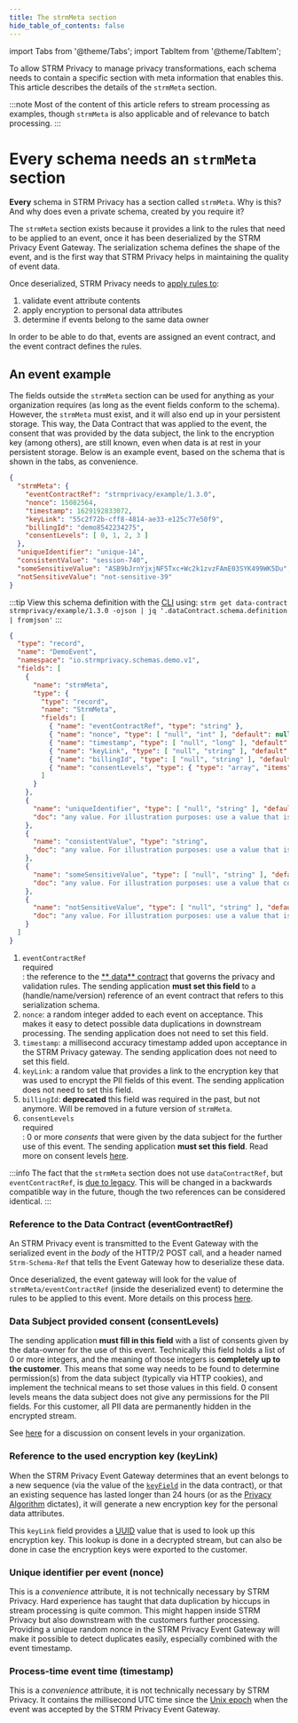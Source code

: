```yaml
---
title: The strmMeta section
hide_table_of_contents: false
---
```


import Tabs from '@theme/Tabs';
import TabItem from '@theme/TabItem';

To allow STRM Privacy to manage privacy transformations, each schema needs to contain a specific section with meta
information that enables this. This article describes the details of the `strmMeta` section.

:::note
Most of the content of this article refers to stream processing as examples, though `strmMeta` is also applicable
and of relevance to batch processing.
:::

# Every schema needs an `strmMeta` section

**Every** schema in STRM Privacy has a section called `strmMeta`. Why
is this? And why does even a private schema, created by you require it?

The `strmMeta` section exists because it provides a link to the rules that need to
be applied to an event, once it has been deserialized by the STRM
Privacy Event Gateway. The serialization schema defines the shape of the
event, and is the first way that STRM Privacy helps in maintaining the
quality of event data.

Once deserialized, STRM Privacy needs to [apply rules to](docs/02-concepts/01-data-processing/01-pii-field-encryption.md):

1. validate event attribute contents
2. apply encryption to personal data attributes
3. determine if events belong to the same data owner

In order to be able to do that, events are assigned an event contract,
and the event contract defines the rules.

## An event example

The fields outside the `strmMeta` section can be used for anything as your organization
requires (as long as the event fields conform to the schema). However, the `strmMeta` must
exist, and it will also end up in your persistent storage. This way, the Data Contract that
was applied to the event, the consent that was provided by the data subject, the link to the
encryption key (among others), are still known, even when data is at rest in your persistent storage.
Below is an example event, based on the schema that is shown in the tabs, as convenience.

<Tabs>
<TabItem value="event" label="Single Event Example">

```json showLineNumbers
{
  "strmMeta": {
    "eventContractRef": "strmprivacy/example/1.3.0",
    "nonce": 15082564,
    "timestamp": 1629192833072,
    "keyLink": "55c2f72b-cff8-4814-ae33-e125c77e50f9",
    "billingId": "demo8542234275",
    "consentLevels": [ 0, 1, 2, 3 ]
  },
  "uniqueIdentifier": "unique-14",
  "consistentValue": "session-740",
  "someSensitiveValue": "ASB9bJrnYjxjNF5Txc+Wc2k1zvzFAmE03SYK499WK5Du",
  "notSensitiveValue": "not-sensitive-39"
}
```

</TabItem>

<TabItem value="schema" label="Schema Definition">

:::tip
View this schema definition with the [CLI](https://github.com/strmprivacy/cli)
using: `strm get data-contract strmprivacy/example/1.3.0 -ojson | jq '.dataContract.schema.definition | fromjson'`
:::

```json showLineNumbers
{
  "type": "record",
  "name": "DemoEvent",
  "namespace": "io.strmprivacy.schemas.demo.v1",
  "fields": [
    {
      "name": "strmMeta",
      "type": {
        "type": "record",
        "name": "StrmMeta",
        "fields": [
          { "name": "eventContractRef", "type": "string" },
          { "name": "nonce", "type": [ "null", "int" ], "default": null },
          { "name": "timestamp", "type": [ "null", "long" ], "default": null },
          { "name": "keyLink", "type": [ "null", "string" ], "default": null },
          { "name": "billingId", "type": [ "null", "string" ], "default": null },
          { "name": "consentLevels", "type": { "type": "array", "items": "int" } }
        ]
      }
    },
    { 
      "name": "uniqueIdentifier", "type": [ "null", "string" ], "default": null,
      "doc": "any value. For illustration purposes: use a value that is consistent over time like a customer or device ID."
    },
    {
      "name": "consistentValue", "type": "string",
      "doc": "any value. For illustration purposes: use a value that is consistent over a limited period like a session."
    },
    {
      "name": "someSensitiveValue", "type": [ "null", "string" ], "default": null,
      "doc": "any value. For illustration purposes: use a value that could identify a user over time based on behavior, like browsing behavior (e.g. urls)."
    },
    {
      "name": "notSensitiveValue", "type": [ "null", "string" ], "default": null,
      "doc": "any value. For illustration purposes: use a value that is not sensitive at all, like the rank of an item in a set."
    }
  ]
}
```

</TabItem>
</Tabs>

1. `eventContractRef` <div class="chip"> <div class="chip-content">required</div> </div>: the reference to the [<u>**
   data**</u> contract](docs/02-concepts/02-data-contracts/index.md) that
   governs the privacy and validation rules. The sending application **must
   set this field** to a (handle/name/version) reference of an event
   contract that refers to this serialization schema.
2. `nonce`: a random integer added to each event on acceptance. This makes it easy
   to detect possible data duplications in downstream processing. The
   sending application does not need to set this field.
3. `timestamp`: a millisecond accuracy timestamp added upon acceptance in the STRM
   Privacy gateway. The sending application does not need to set this
   field.
4. `keyLink`: a random value that provides a link to the encryption key that was used
   to encrypt the PII fields of this event. The sending application does
   not need to set this field.
5. `billingId`: **deprecated** this field was required in the past, but not anymore. Will be removed in a future version
   of `strmMeta`.
6. `consentLevels` <div class="chip"> <div class="chip-content">required</div> </div>: 0 or more *consents* that were
   given by the data subject for the further
   use of this event. The sending application **must set this field**. Read more on consent
   levels [here](docs/01-overview/04-organization.md#consent-levels).

:::info
The fact that the `strmMeta` section does not use `dataContractRef`, but `eventContractRef`,
is [due to legacy](docs/02-concepts/01-data-processing/01-pii-field-encryption.md#data-contract).
This will be changed in a backwards compatible way in the future, though the two references can be considered identical.
:::

### Reference to the Data Contract (<strike>eventContractRef</strike>)

An STRM Privacy event is transmitted to the Event Gateway with the
serialized event in the *body* of the HTTP/2 POST call, and a header
named `Strm-Schema-Ref` that tells the Event Gateway how to deserialize these
data.

Once deserialized, the event gateway will look for the value of
`strmMeta/eventContractRef` (inside the deserialized event) to determine
the rules to be applied to this event. More details on this
process [here](docs/02-concepts/01-data-processing/01-pii-field-encryption.md#algorithm).

### Data Subject provided consent (consentLevels)

The sending application **must fill in this field** with a list of
consents given by the data-owner for the use of this event. Technically
this field holds a list of 0 or more integers, and the meaning of those
integers is **completely up to the customer**. This means that some
way needs to be found to determine permission(s) from the
data subject (typically via HTTP cookies), and implement the
technical means to set those values in
this field. 0 consent levels means the data subject does not give any
permissions for the PII fields. For this customer, all PII data are
permanently hidden in the encrypted stream.

See [here](docs/01-overview/04-organization.md#consent-levels) for a discussion on
consent levels in your organization.

### Reference to the used encryption key (keyLink)

When the STRM Privacy Event Gateway determines that an event belongs to
a new sequence (via the value of the [`keyField`](docs/02-concepts/02-data-contracts/index.md#contracts)
in the data contract), or that an existing sequence has lasted longer than 24 hours (or as the
[Privacy Algorithm](docs/02-concepts/01-data-processing/01-pii-field-encryption.md#algorithm) dictates), it will
generate a new encryption key for the personal data attributes.

This `keyLink` field provides a [UUID](https://en.wikipedia.org/wiki/Universally_unique_identifier) value that is used to look up
this encryption key. This lookup is done in a decrypted stream, but
can also be done in case the encryption keys were exported to the
customer.

### Unique identifier per event (nonce)

This is a *convenience* attribute, it is not technically necessary by
STRM Privacy. Hard experience has taught that data duplication by
hiccups in stream processing is quite common. This might happen inside
STRM Privacy but also downstream with the customers further processing.
Providing a unique random nonce in the STRM Privacy Event Gateway will
make it possible to detect duplicates easily, especially combined with
the event timestamp.

### Process-time event time (timestamp)

This is a *convenience* attribute, it is not technically necessary by
STRM Privacy. It contains the millisecond UTC time since the
[Unix epoch](https://en.wikipedia.org/wiki/Unix_time) when the event was accepted by the STRM Privacy Event Gateway.
